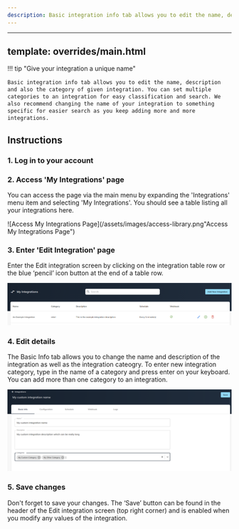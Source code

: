 ```yaml
---
description: Basic integration info tab allows you to edit the name, description and also the category of given integration.
---
```

---
template: overrides/main.html
---

!!! tip "Give your integration a unique name"

    Basic integration info tab allows you to edit the name, description and also the category of given integration. You can set multiple categories to an integration for easy classification and search. We also recommend changing the name of your integration to something specific for easier search as you keep adding more and more integrations.

## Instructions
### 1. Log in to your account

### 2. Access 'My Integrations' page

  You can access the page via the main menu by expanding  the 'Integrations' menu item and selecting 'My Integrations'. You should see a table listing all your integrations here.

  ![Access My Integrations Page](/assets/images/access-library.png"Access My Integrations Page")

### 3. Enter 'Edit Integration' page

  Enter the Edit integration screen by clicking on the integration table row or the blue ‘pencil’ icon button at the end of a table row.

  ![Integration Library](/assets/images/my-integrations-table-page.png "Integration Library")

### 4. Edit details

  The Basic Info tab allows you to change the name and description of the integration as well as the integration cateogry. To enter new integration category, type in the name of a category and press enter on your keyboard. You can add more than one category to an integration.

  ![Edit Integration - Basic Info](/assets/images/edit-integration-basic-info.png "Edit Integration - Basic Info")

### 5. Save changes

  Don't forget to save your changes. The ‘Save’ button can be found in the header of the Edit integration screen (top right corner) and is enabled when you modify any values of the integration.